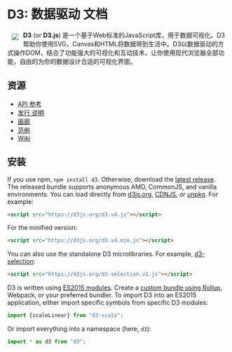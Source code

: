 # D3: 数据驱动 文档 

<a href="https://d3js.org"><img src="https://d3js.org/logo.svg" align="left" hspace="10" vspace="6"></a>

**D3** (or **D3.js**) 是一个基于Web标准的JavaScript库，用于数据可视化。D3帮助你使用SVG，Canvas和HTML将数据带到生活中。D3以数据驱动的方式操作DOM，结合了功能强大的可视化和互动技术，让你使用现代浏览器全部功能，自由的为你的数据设计合适的可视化界面。

## 资源

* [API 参考](https://github.com/d3/d3/blob/master/API.md)
* [发行 说明](https://github.com/d3/d3/releases)
* [画廊](https://github.com/d3/d3/wiki/Gallery)
* [范例](http://bl.ocks.org/mbostock)
* [Wiki](https://github.com/d3/d3/wiki)

## 安装

If you use npm, `npm install d3`. Otherwise, download the [latest release](https://github.com/d3/d3/releases/latest). The released bundle supports anonymous AMD, CommonJS, and vanilla environments. You can load directly from [d3js.org](https://d3js.org), [CDNJS](https://cdnjs.com/libraries/d3), or [unpkg](https://unpkg.com/d3/). For example:

```html
<script src="https://d3js.org/d3.v4.js"></script>
```

For the minified version:

```html
<script src="https://d3js.org/d3.v4.min.js"></script>
```

You can also use the standalone D3 microlibraries. For example, [d3-selection](https://github.com/d3/d3-selection):

```html
<script src="https://d3js.org/d3-selection.v1.js"></script>
```

D3 is written using [ES2015 modules](http://www.2ality.com/2014/09/es6-modules-final.html). Create a [custom bundle using Rollup](http://bl.ocks.org/mbostock/bb09af4c39c79cffcde4), Webpack, or your preferred bundler. To import D3 into an ES2015 application, either import specific symbols from specific D3 modules:

```js
import {scaleLinear} from "d3-scale";
```

Or import everything into a namespace (here, `d3`):

```js
import * as d3 from "d3";
```
